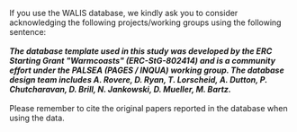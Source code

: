 If you use the WALIS database, we kindly ask you to consider acknowledging the following projects/working groups using the following sentence:</br></br>
***The database template used in this study was developed by the ERC Starting Grant "Warmcoasts" (ERC-StG-802414) and is a community effort under the PALSEA (PAGES / INQUA) working group. The database design team includes A. Rovere, D. Ryan, T. Lorscheid, A. Dutton, P. Chutcharavan, D. Brill, N. Jankowski, D. Mueller, M. Bartz.***</br></br>
Please remember to cite the original papers reported in the database when using the data. 
